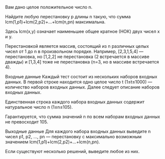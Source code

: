 Вам дано целое положительное число n.

Найдите любую перестановку p длины n такую, что сумма lcm(1,p1)+lcm(2,p2)+…+lcm(n,pn) максимальна.

Здесь lcm(x,y) означает наименьшее общее кратное (НОК) двух чисел x и y.

Перестановкой является массив, состоящий из n различных целых чисел от 1 до n в произвольном порядке. Например, [2,3,1,5,4] — перестановка, но [1,2,2] не перестановка (2 встречается в массиве дважды) и [1,3,4] тоже не перестановка (n=3, но в массиве встречается 4).

Входные данные
Каждый тест состоит из нескольких наборов входных данных. В первой строке находится одно целое число t (1≤t≤1000) — количество наборов входных данных. Далее следует описание наборов входных данных.

Единственная строка каждого набора входных данных содержит натуральное число n (1≤n≤105).

Гарантируется, что сумма значений n по всем наборам входных данных не превосходит 105.

Выходные данные
Для каждого набора входных данных выведите n чисел p1, p2, …, pn — перестановку с максимально возможным значением lcm(1,p1)+lcm(2,p2)+…+lcm(n,pn).

Если существуют несколько решений, выведите любое из них.